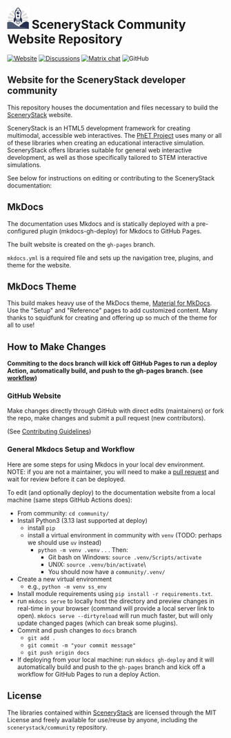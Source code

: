 # <img src="/docs/assets/scenerystack-square.png" width="50"> SceneryStack Community Website Repository

[![Website](https://img.shields.io/badge/scenerystack-website-blue)](https://scenerystack.org)
[![Discussions](https://img.shields.io/github/discussions/scenerystack/community)](https://github.com/orgs/scenerystack/discussions)
[![Matrix chat](https://img.shields.io/badge/chat-matrix-green)](https://matrix.to/#/##scenerystack:matrix.org)
![GitHub](https://img.shields.io/github/license/scenerystack/community)

## Website for the SceneryStack developer community

This repository houses the documentation and files necessary to build the [SceneryStack](http://scenerystack.org/) website.

SceneryStack is an HTML5 development framework for creating multimodal, accessible web interactives. The [PhET Project](https://phet.colorado.edu/) uses many or all of these libraries when creating an educational interactive simulation. SceneryStack offers libraries suitable for general web interactive development, as well as those specifically tailored to STEM interactive simulations.

See below for instructions on editing or contributing to the SceneryStack documentation:

## MkDocs

The documentation uses Mkdocs and is statically deployed with a pre-configured plugin (mkdocs-gh-deploy) for Mkdocs to GitHub Pages.

The built website is created on the `gh-pages` branch.

`mkdocs.yml` is a required file and sets up the navigation tree, plugins, and theme for the website.

## MkDocs Theme

This build makes heavy use of the MkDocs theme, [Material for MkDocs](https://squidfunk.github.io/mkdocs-material/setup/). Use the "Setup" and "Reference" pages to add customized content. Many thanks to squidfunk for creating and offering up so much of the theme for all to use!

## How to Make Changes

**Commiting to the docs branch will kick off GitHub Pages to run a deploy Action, automatically build, and push to the gh-pages branch. (see [workflow](./.github/workflows/page-deploy.yml))**

### GitHub Website

Make changes directly through GitHub with direct edits (maintainers) or fork the repo, make changes and submit a pull request (new contributors).

(See [Contributing Guidelines](./docs/CONTRIBUTING.md))

### General Mkdocs Setup and Workflow

Here are some steps for using Mkdocs in your local dev environment. NOTE: if you are not a maintainer, you will need to make a [pull request](./docs/CONTRIBUTING.md) and wait for review before it can be deployed.

To edit (and optionally deploy) to the documentation website from a local machine (same steps GitHub Actions does):

- From community: `cd community/`
- Install Python3 (3.13 last supported at deploy)
  - install `pip`
  - install a virtual environment in community with `venv` (TODO: perhaps we should use `uv` instead)
    - `python -m venv .venv` . . . Then:
      - Git bash on Windows: `source .venv/Scripts/activate`
      - UNIX: `source .venv/bin/activate`\
      - You should now have a `community/.venv/` 
- Create a new virtual environment
  - e.g., `python -m venv ss_env`
- Install module requirements using `pip install -r requirements.txt`.
- run `mkdocs serve` to locally host the directory and preview changes in real-time in your browser (command will provide a local server link to open). `mkdocs serve --dirtyreload` will run much faster, but will only update changed pages (which can break some plugins).
- Commit and push changes to `docs` branch
  - `git add .`
  - `git commit -m "your commit message"`
  - `git push origin docs`
- If deploying from your local machine: run `mkdocs gh-deploy` and it will automatically build and push to the `gh-pages` branch and kick off a workflow for GitHub Pages to run a deploy Action.

## License

The libraries contained within [SceneryStack](http://scenerystack.org/) are licensed through the MIT License and freely available for use/reuse by anyone, including the `scenerystack/community` repository.
